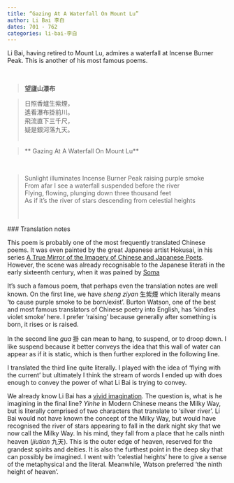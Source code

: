 ```yaml
---
title: “Gazing At A Waterfall On Mount Lu”
author: Li Bai 李白 
dates: 701 - 762
categories: li-bai-李白
---
```

Li Bai, having retired to Mount Lu, admires a waterfall at Incense Burner Peak<!--more-->.  This is another of his most famous poems.
  
<br>
  
>**望廬山瀑布**

  

> 日照香爐生紫煙，<br>
> 遙看瀑布掛前川。<br>
> 飛流直下三千尺，<br>
> 疑是銀河落九天。<br><br>

>** Gazing At A Waterfall On Mount Lu**
<br>      
    
> Sunlight illuminates Incense Burner Peak raising purple smoke <br>
> From afar I see a waterfall suspended before the river <br>
> Flying, flowing, plunging down three thousand feet <br>
> As if it’s the river of stars descending from celestial heights <br><br><br>

<p class="post-title divided p-name"></p>    
### Translation notes

This poem is probably one of the most frequently translated Chinese poems. It was even painted by the great Japanese artist Hokusai, in his series [A True Mirror of the Imagery of Chinese and Japanese Poets](https://allenartcollection.oberlin.edu/objects/10887/the-chinese-poet-li-bai-viewing-a-waterfall-from-the-series). However, the scene was already recognisable to the Japanese literati in the early sixteenth century, when it was pained by [Soma](https://searchcollection.asianart.org/objects/7734/li-bai-viewing-the-waterfall-at-mt-lu)
  
It’s such a famous poem, that perhaps even the translation notes are well known. On the first line, we have *sheng ziyan* 生紫煙 which literally means ‘to cause purple smoke to be born/exist’. Burton Watson, one of the best and most famous translators of Chinese poetry into English, has ‘kindles violet smoke’ here. I prefer ‘raising’ because generally after something is born, it rises or is raised.

In the second line *gua* 掛 can mean to hang, to suspend, or to droop down. I like suspend because it better conveys the idea that this wall of water can appear as if it is static, which is then further explored in the following line.

I translated the third line quite literally. I played with the idea of ‘flying with the current’ but ultimately I think the stream of words I ended up with does enough to convey the power of what Li Bai is trying to convey.

We already know Li Bai has a [vivid imagination](https://stevelipscom.be/poets/li-bai-李白/ballad-on-leaving-a-voyage-of-tianmu-mountain-in-a-dream). The question is, what is he imagining in the final line? *Yinhe* in Modern Chinese means the Milky Way, but is literally comprised of two characters that translate to ‘silver river’. Li Bai would not have known the concept of the Milky Way, but would have recognised the river of stars appearing to fall in the dark night sky that we now call the Milky Way. In his mind, they fall from a place that he calls ninth heaven (*jiutian* 九天). This is the outer edge of heaven, reserved for the grandest spirits and deities. It is also the furthest point in the deep sky that can possibly be imagined. I went with ‘celestial heights’ here to give a sense of the metaphysical and the literal. Meanwhile, Watson preferred ‘the ninth height of heaven’.